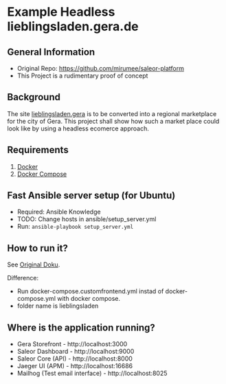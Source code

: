 # Example Headless lieblingsladen.gera.de

## General Information

- Original Repo: https://github.com/mirumee/saleor-platform
- This Project is a rudimentary proof of concept

## Background

The site [lieblingsladen.gera](https://lieblingsladen.gera.de/) is to be converted into a regional marketplace for the city of Gera. This project shall show how such a market place could look like by using a headless ecomerce approach.

## Requirements

1. [Docker](https://docs.docker.com/install/)
2. [Docker Compose](https://docs.docker.com/compose/install/)

## Fast Ansible server setup (for Ubuntu)

- Required: Ansible Knowledge
- TODO: Change hosts in ansible/setup_server.yml
- Run: `ansible-playbook setup_server.yml`

## How to run it?

See [Original Doku](https://github.com/mirumee/saleor-platform).

Difference:

- Run docker-compose.customfrontend.yml instad of docker-compose.yml with docker compose.
- folder name is lieblingsladen

## Where is the application running?

- Gera Storefront - http://localhost:3000
- Saleor Dashboard - http://localhost:9000
- Saleor Core (API) - http://localhost:8000
- Jaeger UI (APM) - http://localhost:16686
- Mailhog (Test email interface) - http://localhost:8025
